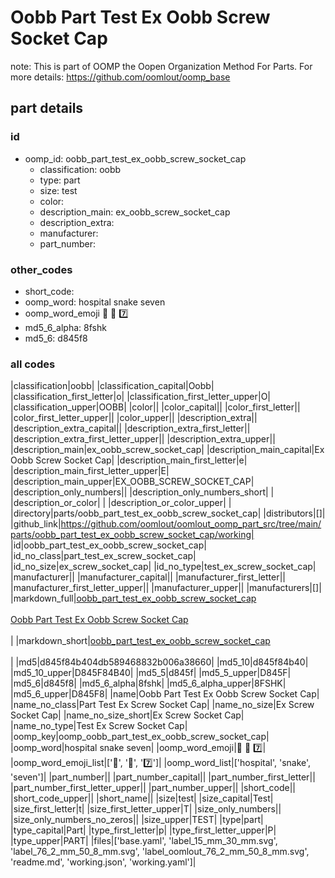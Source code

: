 # Oobb Part Test Ex Oobb Screw Socket Cap  

note: This is part of OOMP the Oopen Organization Method For Parts. For more details: https://github.com/oomlout/oomp_base

##  part details





### id
* oomp_id: oobb_part_test_ex_oobb_screw_socket_cap
  * classification: oobb
  * type: part
  * size: test
  * color: 
  * description_main: ex_oobb_screw_socket_cap
  * description_extra: 
  * manufacturer: 
  * part_number: 

### other_codes
* short_code: 
* oomp_word: hospital snake seven
* oomp_word_emoji :hospital: :snake: :seven:
* md5_6_alpha: 8fshk
* md5_6: d845f8

### all codes 
|classification|oobb|
|classification_capital|Oobb|
|classification_first_letter|o|
|classification_first_letter_upper|O|
|classification_upper|OOBB|
|color||
|color_capital||
|color_first_letter||
|color_first_letter_upper||
|color_upper||
|description_extra||
|description_extra_capital||
|description_extra_first_letter||
|description_extra_first_letter_upper||
|description_extra_upper||
|description_main|ex_oobb_screw_socket_cap|
|description_main_capital|Ex Oobb Screw Socket Cap|
|description_main_first_letter|e|
|description_main_first_letter_upper|E|
|description_main_upper|EX_OOBB_SCREW_SOCKET_CAP|
|description_only_numbers||
|description_only_numbers_short| |
|description_or_color| |
|description_or_color_upper| |
|directory|parts/oobb_part_test_ex_oobb_screw_socket_cap|
|distributors|[]|
|github_link|https://github.com/oomlout/oomlout_oomp_part_src/tree/main/parts/oobb_part_test_ex_oobb_screw_socket_cap/working|
|id|oobb_part_test_ex_oobb_screw_socket_cap|
|id_no_class|part_test_ex_screw_socket_cap|
|id_no_size|ex_screw_socket_cap|
|id_no_type|test_ex_screw_socket_cap|
|manufacturer||
|manufacturer_capital||
|manufacturer_first_letter||
|manufacturer_first_letter_upper||
|manufacturer_upper||
|manufacturers|[]|
|markdown_full|[oobb_part_test_ex_oobb_screw_socket_cap](https://github.com/oomlout/oomlout_oomp_part_src/tree/main/parts/oobb_part_test_ex_oobb_screw_socket_cap/working)<br>[](https://github.com/oomlout/oomlout_oomp_part_src/tree/main/parts/oobb_part_test_ex_oobb_screw_socket_cap/working)<br>[Oobb Part Test Ex Oobb Screw Socket Cap](https://github.com/oomlout/oomlout_oomp_part_src/tree/main/parts/oobb_part_test_ex_oobb_screw_socket_cap/working)<br><br>|
|markdown_short|[oobb_part_test_ex_oobb_screw_socket_cap](https://github.com/oomlout/oomlout_oomp_part_src/tree/main/parts/oobb_part_test_ex_oobb_screw_socket_cap/working)<br><br>|
|md5|d845f84b404db589468832b006a38660|
|md5_10|d845f84b40|
|md5_10_upper|D845F84B40|
|md5_5|d845f|
|md5_5_upper|D845F|
|md5_6|d845f8|
|md5_6_alpha|8fshk|
|md5_6_alpha_upper|8FSHK|
|md5_6_upper|D845F8|
|name|Oobb Part Test Ex Oobb Screw Socket Cap|
|name_no_class|Part Test Ex Screw Socket Cap|
|name_no_size|Ex Screw Socket Cap|
|name_no_size_short|Ex Screw Socket Cap|
|name_no_type|Test Ex Screw Socket Cap|
|oomp_key|oomp_oobb_part_test_ex_oobb_screw_socket_cap|
|oomp_word|hospital snake seven|
|oomp_word_emoji|:hospital: :snake: :seven:|
|oomp_word_emoji_list|[':hospital:', ':snake:', ':seven:']|
|oomp_word_list|['hospital', 'snake', 'seven']|
|part_number||
|part_number_capital||
|part_number_first_letter||
|part_number_first_letter_upper||
|part_number_upper||
|short_code||
|short_code_upper||
|short_name||
|size|test|
|size_capital|Test|
|size_first_letter|t|
|size_first_letter_upper|T|
|size_only_numbers||
|size_only_numbers_no_zeros||
|size_upper|TEST|
|type|part|
|type_capital|Part|
|type_first_letter|p|
|type_first_letter_upper|P|
|type_upper|PART|
|files|['base.yaml', 'label_15_mm_30_mm.svg', 'label_76_2_mm_50_8_mm.svg', 'label_oomlout_76_2_mm_50_8_mm.svg', 'readme.md', 'working.json', 'working.yaml']|
